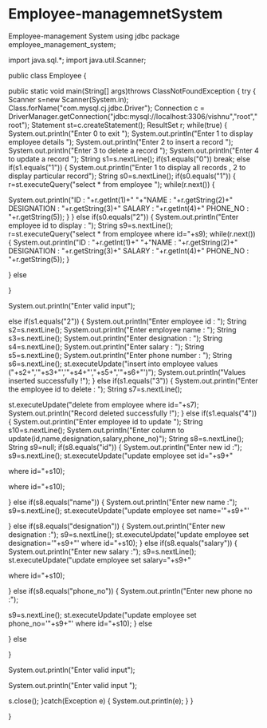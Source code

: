 # Employee-managemnetSystem
Employee-management System using jdbc
package employee_management_system;


import java.sql.*;
import java.util.Scanner;


public class Employee {


public static void main(String[] args)throws ClassNotFoundException {
try {
Scanner s=new Scanner(System.in); Class.forName("com.mysql.cj.jdbc.Driver"); Connection c =
DriverManager.getConnection("jdbc:mysql://localhost:3306/vishnu","root","root");
Statement st=c.createStatement(); ResultSet r;
while(true) {
System.out.println("Enter 0 to exit "); System.out.println("Enter 1 to display employee details "); System.out.println("Enter 2 to insert a record "); System.out.println("Enter 3 to delete a record "); System.out.println("Enter 4 to update a record ");
String s1=s.nextLine();
if(s1.equals("0")) break;
else if(s1.equals("1")) {
System.out.println("Enter 1 to display all records , 2 to display particular record");
String s0=s.nextLine();
if(s0.equals("1")) { r=st.executeQuery("select * from employee "); while(r.next()) {
 
System.out.println("ID : "+r.getInt(1)+" "+"NAME : "+r.getString(2)+" DESIGNATION : "+r.getString(3)+" SALARY : "+r.getInt(4)+" PHONE_NO : "+r.getString(5));
}
}
else if(s0.equals("2")) {
System.out.println("Enter employee id to display : "); String s9=s.nextLine();
r=st.executeQuery("select * from employee where id="+s9);
while(r.next()) {
System.out.println("ID : "+r.getInt(1)+" "+"NAME : "+r.getString(2)+" DESIGNATION : "+r.getString(3)+" SALARY : "+r.getInt(4)+" PHONE_NO : "+r.getString(5));
}
 
}
else


}
 



System.out.println("Enter valid input");
 
else if(s1.equals("2")) { System.out.println("Enter employee id : "); String s2=s.nextLine(); System.out.println("Enter employee name : "); String s3=s.nextLine(); System.out.println("Enter designation : "); String s4=s.nextLine(); System.out.println("Enter salary : ");
String s5=s.nextLine(); System.out.println("Enter phone number : "); String s6=s.nextLine(); st.executeUpdate("insert into employee values
("+s2+",'"+s3+"','"+s4+"',"+s5+",'"+s6+"')");
System.out.println("Values inserted successfully !");
}
else if(s1.equals("3")) {
System.out.println("Enter the employee id to delete : "); String s7=s.nextLine();
 
st.executeUpdate("delete from employee where id="+s7); System.out.println("Record deleted successfully !");
}
else if(s1.equals("4")) {
System.out.println("Enter employee id to update "); String s10=s.nextLine();
System.out.println("Enter column to update(id,name,designation,salary,phone_no)");
String s8=s.nextLine(); String s9=null; if(s8.equals("id")) {
System.out.println("Enter new id :"); s9=s.nextLine();
st.executeUpdate("update employee set id="+s9+"
 
where id="+s10);







where id="+s10);
 


}
else if(s8.equals("name")) { System.out.println("Enter new name :"); s9=s.nextLine();
st.executeUpdate("update employee set name='"+s9+"'
 
}
else if(s8.equals("designation")) { System.out.println("Enter new designation :"); s9=s.nextLine();
st.executeUpdate("update employee set designation='"+s9+"' where id="+s10);
}
else if(s8.equals("salary")) { System.out.println("Enter new salary :"); s9=s.nextLine();
st.executeUpdate("update employee set salary="+s9+"
 
where id="+s10);
 


}
else if(s8.equals("phone_no")) { System.out.println("Enter new phone no :");
 
s9=s.nextLine(); st.executeUpdate("update employee set
phone_no='"+s9+"' where id="+s10);
}
else
 


}
else


}
 
System.out.println("Enter valid input");



System.out.println("Enter valid input ");
 
s.close();
}catch(Exception e) { System.out.println(e);
}
}


}

